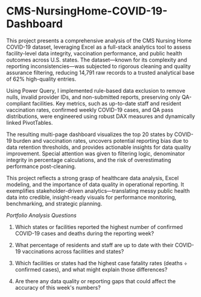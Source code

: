 # CMS-NursingHome-COVID-19-Dashboard

This project presents a comprehensive analysis of the CMS Nursing Home COVID-19 dataset, leveraging Excel as a full-stack analytics tool to assess facility-level data integrity, vaccination performance, and public health outcomes across U.S. states. The dataset—known for its complexity and reporting inconsistencies—was subjected to rigorous cleaning and quality assurance filtering, reducing 14,791 raw records to a trusted analytical base of 62% high-quality entries.

Using Power Query, I implemented rule-based data exclusion to remove nulls, invalid provider IDs, and non-submitted reports, preserving only QA-compliant facilities. 
Key metrics, such as up-to-date staff and resident vaccination rates, confirmed weekly COVID-19 cases, and QA pass distributions, were engineered using robust DAX measures and dynamically linked PivotTables.

The resulting multi-page dashboard visualizes the top 20 states by COVID-19 burden and vaccination rates, uncovers potential reporting bias due to data retention thresholds, and provides actionable insights for data quality improvement. Special attention was given to filtering logic, denominator integrity in percentage calculations, and the risk of overestimating performance post-cleaning.

This project reflects a strong grasp of healthcare data analysis, Excel modeling, and the importance of data quality in operational reporting. It exemplifies stakeholder-driven analytics—translating messy public health data into credible, insight-ready visuals for performance monitoring, benchmarking, and strategic planning.



_Portfolio Analysis Questions_

 1. Which states or facilities reported the highest number of confirmed COVID-19 cases and deaths
 during the reporting week?

 2. What percentage of residents and staff are up to date with their COVID-19 vaccinations across
 facilities and states?

 3. Which facilities or states had the highest case fatality rates (deaths ÷ confirmed cases), and what
 might explain those differences?
 
 4. Are there any data quality or reporting gaps that could affect the accuracy of this week's
 numbers?
